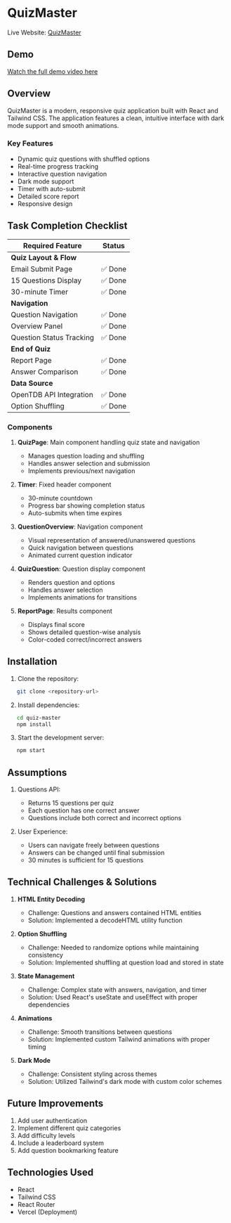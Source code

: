 # QuizMaster

Live Website: [QuizMaster](https://quiz-master-peach.vercel.app/)

## Demo
[Watch the full demo video here](https://drive.google.com/file/d/17GXWkbR9k2e6FMNGx7KW0pPYR0XNyx_b/view?usp=drive_link)

## Overview

QuizMaster is a modern, responsive quiz application built with React and Tailwind CSS. The application features a clean, intuitive interface with dark mode support and smooth animations.

### Key Features
- Dynamic quiz questions with shuffled options
- Real-time progress tracking
- Interactive question navigation
- Dark mode support
- Timer with auto-submit
- Detailed score report
- Responsive design

## Task Completion Checklist

| Required Feature | Status |
|-----------------|--------|
| **Quiz Layout & Flow** | |
| Email Submit Page | ✅ Done |
| 15 Questions Display | ✅ Done |
| 30-minute Timer | ✅ Done |
| **Navigation** | |
| Question Navigation | ✅ Done |
| Overview Panel | ✅ Done |
| Question Status Tracking | ✅ Done |
| **End of Quiz** | |
| Report Page | ✅ Done |
| Answer Comparison | ✅ Done |
| **Data Source** | |
| OpenTDB API Integration | ✅ Done |
| Option Shuffling | ✅ Done |

### Components

1. **QuizPage**: Main component handling quiz state and navigation
   - Manages question loading and shuffling
   - Handles answer selection and submission
   - Implements previous/next navigation

2. **Timer**: Fixed header component
   - 30-minute countdown
   - Progress bar showing completion status
   - Auto-submits when time expires

3. **QuestionOverview**: Navigation component
   - Visual representation of answered/unanswered questions
   - Quick navigation between questions
   - Animated current question indicator

4. **QuizQuestion**: Question display component
   - Renders question and options
   - Handles answer selection
   - Implements animations for transitions

5. **ReportPage**: Results component
   - Displays final score
   - Shows detailed question-wise analysis
   - Color-coded correct/incorrect answers

## Installation

1. Clone the repository:

```bash
   git clone <repository-url>
   ```

2. Install dependencies:

```bash
   cd quiz-master
   npm install
   ```

3. Start the development server:

```bash
   npm start
   ```

## Assumptions

1. Questions API:
   - Returns 15 questions per quiz
   - Each question has one correct answer
   - Questions include both correct and incorrect options

2. User Experience:
   - Users can navigate freely between questions
   - Answers can be changed until final submission
   - 30 minutes is sufficient for 15 questions

## Technical Challenges & Solutions

1. **HTML Entity Decoding**
   - Challenge: Questions and answers contained HTML entities
   - Solution: Implemented a decodeHTML utility function

2. **Option Shuffling**
   - Challenge: Needed to randomize options while maintaining consistency
   - Solution: Implemented shuffling at question load and stored in state

3. **State Management**
   - Challenge: Complex state with answers, navigation, and timer
   - Solution: Used React's useState and useEffect with proper dependencies

4. **Animations**
   - Challenge: Smooth transitions between questions
   - Solution: Implemented custom Tailwind animations with proper timing

5. **Dark Mode**
   - Challenge: Consistent styling across themes
   - Solution: Utilized Tailwind's dark mode with custom color schemes

## Future Improvements

1. Add user authentication
2. Implement different quiz categories
3. Add difficulty levels
4. Include a leaderboard system
5. Add question bookmarking feature

## Technologies Used

- React
- Tailwind CSS
- React Router
- Vercel (Deployment)